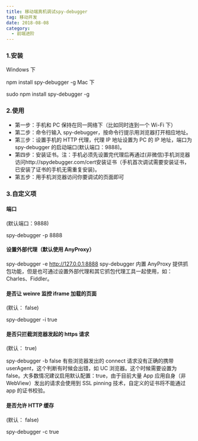 ```yaml
---
title: 移动端真机调试spy-debugger
tag: 移动开发
date: 2018-08-08
category:
  - 前端进阶
---
```


### 1.安装

Windows 下

npm install spy-debugger -g
Mac 下

sudo npm install spy-debugger -g

### 2.使用

- 第一步：手机和 PC 保持在同一网络下（比如同时连到一个 Wi-Fi 下）
- 第二步：命令行输入 spy-debugger，按命令行提示用浏览器打开相应地址。
- 第三步：设置手机的 HTTP 代理，代理 IP 地址设置为 PC 的 IP 地址，端口为 spy-debugger 的启动端口(默认端口：9888)。
- 第四步：安装证书。注：手机必须先设置完代理后再通过(非微信)手机浏览器访问http://spydebugger.com/cert安装证书（手机首次调试需要安装证书，已安装了证书的手机无需重复安装)。
- 第五步：用手机浏览器访问你要调试的页面即可

### 3.自定义项

#### 端口

(默认端口：9888)

spy-debugger -p 8888

#### 设置外部代理（默认使用 AnyProxy）

spy-debugger -e http://127.0.0.1:8888
spy-debugger 内置 AnyProxy 提供抓包功能，但是也可通过设置外部代理和其它抓包代理工具一起使用，如：Charles、Fiddler。

#### 是否让 weinre 监控 iframe 加载的页面

(默认： false)

spy-debugger -i true

#### 是否只拦截浏览器发起的 https 请求

(默认： true)

spy-debugger -b false
有些浏览器发出的 connect 请求没有正确的携带 userAgent，这个判断有时候会出错，如 UC 浏览器。这个时候需要设置为 false。大多数情况建议启用默认配置：true，由于目前大量 App 应用自身（非 WebView）发出的请求会使用到 SSL pinning 技术，自定义的证书将不能通过 app 的证书校验。

#### 是否允许 HTTP 缓存

(默认： false)

spy-debugger -c true
